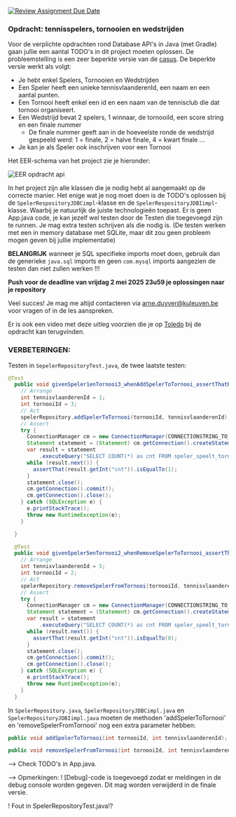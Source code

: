 [![Review Assignment Due Date](https://classroom.github.com/assets/deadline-readme-button-22041afd0340ce965d47ae6ef1cefeee28c7c493a6346c4f15d667ab976d596c.svg)](https://classroom.github.com/a/3hq1u2IC)
### Opdracht: tennisspelers, tornooien en wedstrijden

Voor de verplichte opdrachten rond Database API's in Java (met Gradle) gaan jullie een aantal TODO's in dit project moeten oplossen. De probleemstelling is een zeer beperkte versie van de [casus](/apis/_index.md). De beperkte versie werkt als volgt:
- Je hebt enkel Spelers, Tornooien en Wedstrijden
- Een Speler heeft een unieke tennisvlaanderenId, een naam en een aantal punten.
- Een Tornooi heeft enkel een id en een naam van de tennisclub die dat tornooi organiseert.
- Een Wedstrijd bevat 2 spelers, 1 winnaar, de tornooiId, een score string en een finale nummer
  - De finale nummer geeft aan in de hoeveelste ronde de wedstrijd gespeeld werd: 1 = finale, 2 = halve finale, 4 = kwart finale ...
- Je kan je als Speler ook inschrijven voor een Tornooi

Het EER-schema van het project zie je hieronder:

![EER opdracht api](/img/eer_opdracht_api.png)

In het project zijn alle klassen die je nodig hebt al aangemaakt op de correcte manier. Het enige wat je nog moet doen is de TODO's oplossen bij de `SpelerRespositoryJDBCimpl`-klasse en de `SpelerRespositoryJDBIimpl`-klasse. Waarbij je natuurlijk de juiste technologieën toepast. Er is geen App.java code, je kan jezelf wel testen door de Testen die toegevoegd zijn te runnen. Je mag extra testen schrijven als die nodig is. (De testen werken met een in memory database met SQLite, maar dit zou geen probleem mogen geven bij jullie implementatie)

**BELANGRIJK** wanneer je SQL specifieke imports moet doen, gebruik dan de generieke `java.sql` imports en geen `com.mysql` imports aangezien de testen dan niet zullen werken !!!

**Push voor de deadline van vrijdag 2 mei 2025 23u59 je oplossingen naar je repository**

Veel succes! Je mag me altijd contacteren via [arne.duyver@kuleuven.be](mailto::arne.duyver@kuleuven.be) voor vragen of in de les aanspreken.

Er is ook een video met deze uitleg voorzien die je op [Toledo](https://toledo.kuleuven.be) bij de opdracht kan terugvinden.

### VERBETERINGEN:

Testen in `SepelerRepositoryTest.java`, de twee laatste testen:
```java
@Test
  public void givenSpeler1enTornooi3_whenAddSpelerToTornooi_assertThatRowInSpeler_speelt_tornooi() {
    // Arrange
    int tennisvlaanderenId = 1;
    int tornooiId = 3;
    // Act
    spelerRepository.addSpelerToTornooi(tornooiId, tennisvlaanderenId);
    // Assert
    try {
      ConnectionManager cm = new ConnectionManager(CONNECTIONSTRING_TO_TEST_DB, USER_OF_TEST_DB, PWD_OF_TEST_DB);
      Statement statement = (Statement) cm.getConnection().createStatement();
      var result = statement
          .executeQuery("SELECT COUNT(*) as cnt FROM speler_speelt_tornooi WHERE speler = 1 and tornooi = 3;");
      while (result.next()) {
        assertThat(result.getInt("cnt")).isEqualTo(1);
      }
      statement.close();
      cm.getConnection().commit();
      cm.getConnection().close();
    } catch (SQLException e) {
      e.printStackTrace();
      throw new RuntimeException(e);
    }

  }

  @Test
  public void givenSpeler5enTornooi2_whenRemoveSpelerToTornooi_assertThatNoRowInSpeler_speelt_tornooi() {
    // Arrange
    int tennisvlaanderenId = 5;
    int tornooiId = 2;
    // Act
    spelerRepository.removeSpelerFromTornooi(tornooiId, tennisvlaanderenId);
    // Assert
    try {
      ConnectionManager cm = new ConnectionManager(CONNECTIONSTRING_TO_TEST_DB, USER_OF_TEST_DB, PWD_OF_TEST_DB);
      Statement statement = (Statement) cm.getConnection().createStatement();
      var result = statement
          .executeQuery("SELECT COUNT(*) as cnt FROM speler_speelt_tornooi WHERE speler = 1 and tornooi = 3;");
      while (result.next()) {
        assertThat(result.getInt("cnt")).isEqualTo(0);
      }
      statement.close();
      cm.getConnection().commit();
      cm.getConnection().close();
    } catch (SQLException e) {
      e.printStackTrace();
      throw new RuntimeException(e);
    }
  }
```

In `SpelerRepository.java`, `SpelerRepositoryJDBCimpl.java` en `SpelerRepositoryJDBIimpl.java` moeten de methoden 'addSpelerToTornooi' en 'removeSpelerFromTornooi' nog een extra parameter hebben:
```java
public void addSpelerToTornooi(int tornooiId, int tennisvlaanderenId);

public void removeSpelerFromTornooi(int tornooiId, int tennisvlaanderenId);
```

--> Check TODO's in App.java.

--> Opmerkingen:
  ! [Debug]-code is toegevoegd zodat er meldingen in de debug console worden gegeven.
    Dit mag worden verwijderd in de finale versie.

  ! Fout in SpelerRepositoryTest.java!?